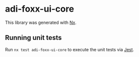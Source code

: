 # adi-foxx-ui-core

This library was generated with [Nx](https://nx.dev).

## Running unit tests

Run `nx test adi-foxx-ui-core` to execute the unit tests via [Jest](https://jestjs.io).
